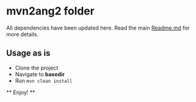 # mvn2ang2 folder
All dependencies have been updated here. Read the main [Readme.md](https://github.com/sunilks/maven2-angular4-seed/blob/master/README.md) for more details.

## Usage as is
* Clone the project
* Navigate to **basedir** 
* Run `mvn clean install`

** Enjoy! **
